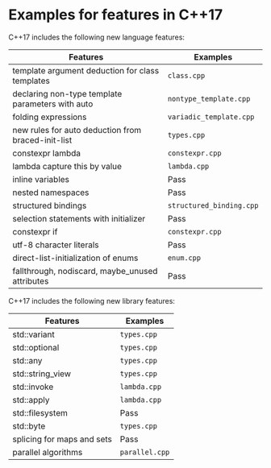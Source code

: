 # Examples for features in C++17

C++17 includes the following new language features:

| Features       | Examples |
| -------------- | ---- |
| template argument deduction for class templates | `class.cpp` |
| declaring non-type template parameters with auto | `nontype_template.cpp` |
| folding expressions | `variadic_template.cpp` |
| new rules for auto deduction from braced-init-list | `types.cpp` |
| constexpr lambda | `constexpr.cpp` |
| lambda capture this by value | `lambda.cpp` |
| inline variables | Pass |
| nested namespaces | Pass |
| structured bindings | `structured_binding.cpp` |
| selection statements with initializer | Pass |
| constexpr if | `constexpr.cpp` |
| utf-8 character literals |  Pass |
| direct-list-initialization of enums | `enum.cpp` |
| fallthrough, nodiscard, maybe_unused attributes | Pass |

C++17 includes the following new library features:

| Features       | Examples |
| -------------- | ---- |
| std::variant | `types.cpp` |
| std::optional | `types.cpp` |
| std::any | `types.cpp` |
| std::string_view | `types.cpp` |
| std::invoke | `lambda.cpp` |
| std::apply | `lambda.cpp` |
| std::filesystem | Pass |
| std::byte | `types.cpp` |
| splicing for maps and sets | Pass |
| parallel algorithms | `parallel.cpp` |

